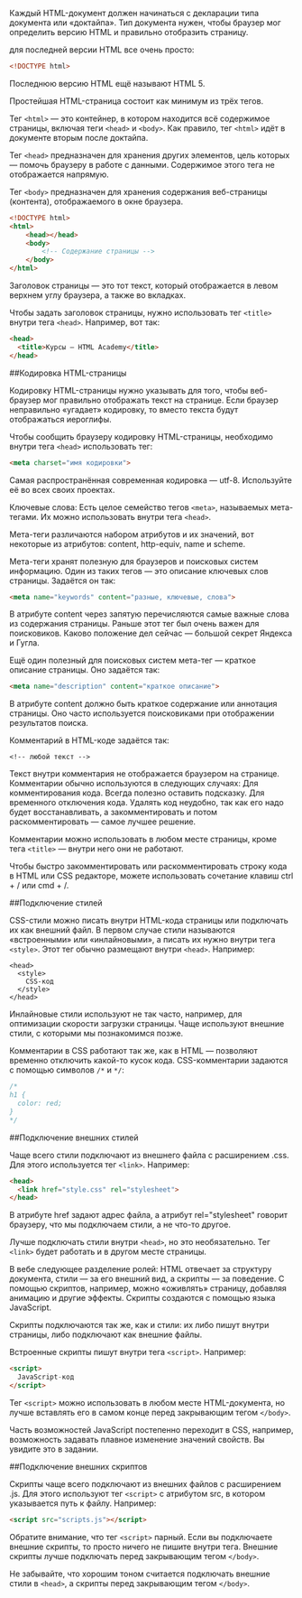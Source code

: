 Каждый HTML-документ должен начинаться с декларации типа документа или
«доктайпа». Тип документа нужен, чтобы браузер мог определить версию HTML
и правильно  отобразить страницу.

для последней версии HTML все очень просто:

```html
<!DOCTYPE html>
```

Последнюю версию HTML ещё называют HTML 5.

Простейшая HTML-страница состоит как минимум из трёх тегов.

Тег `<html>` — это контейнер, в котором находится всё содержимое страницы, включая
теги `<head>` и `<body>`. Как правило, тег `<html>` идёт в документе вторым после
доктайпа.

Тег `<head>` предназначен для хранения других элементов, цель которых — помочь
браузеру в работе с данными. Содержимое этого тега не отображается напрямую.

Тег `<body>` предназначен для хранения содержания веб-страницы (контента),
отображаемого в окне браузера.

```html
<!DOCTYPE html>
<html>
    <head></head>
    <body>
        <!-- Содержание страницы -->
    </body>
</html>
```

Заголовок страницы — это тот текст, который отображается в левом верхнем углу
браузера, а также во вкладках.

Чтобы задать заголовок страницы, нужно использовать тег `<title>` внутри тега
`<head>`. Например, вот так:

```html
<head>
  <title>Курсы — HTML Academy</title>
</head>
```

##Кодировка HTML-страницы

Кодировку HTML-страницы нужно указывать для того, чтобы веб-браузер мог правильно
отображать текст на странице. Если браузер неправильно «угадает» кодировку, то
вместо текста будут отображаться иероглифы.

Чтобы сообщить браузеру кодировку HTML-страницы, необходимо внутри тега `<head>` использовать тег:

```html
<meta charset="имя кодировки">
```

Самая распространённая современная кодировка — utf-8. Используйте её во всех своих проектах.

Ключевые слова:
Есть целое семейство тегов `<meta>`, называемых мета-тегами. Их можно использовать
внутри тега `<head>`.

Мета-теги различаются набором атрибутов и их значений, вот некоторые из атрибутов:
 content, http-equiv, name и scheme.

Мета-теги хранят полезную для браузеров и поисковых систем информацию. Один из
таких тегов — это описание ключевых слов страницы. Задаётся он так:

```html
<meta name="keywords" content="разные, ключевые, слова">
```

В атрибуте content через запятую перечисляются самые важные слова из содержания
страницы. Раньше этот тег был очень важен для поисковиков. Каково положение дел
сейчас — большой секрет Яндекса и Гугла.

Ещё один полезный для поисковых систем мета-тег — краткое описание страницы.
Оно задаётся так:

```html
<meta name="description" content="краткое описание">
```

В атрибуте content должно быть краткое содержание или аннотация страницы.
Оно часто используется поисковиками при отображении результатов поиска.

Комментарий в HTML-коде задаётся так:

```
<!-- любой текст -->
```

Текст внутри комментария не отображается браузером на странице. Комментарии обычно используются в следующих случаях:
Для комментирования кода. Всегда полезно оставить подсказку.
Для временного отключения кода.
Удалять код неудобно, так как его надо будет
восстанавливать, а закомментировать и потом раскомментировать — самое лучшее
решение.

Комментарии можно использовать в любом месте страницы, кроме тега `<title>` — внутри
 него они не работают.

Чтобы быстро закомментировать или раскомментировать строку кода в HTML или CSS
редакторе, можете использовать сочетание клавиш ctrl + / или cmd + /.

##Подключение стилей

CSS-стили можно писать внутри HTML-кода страницы или подключать их как внешний
файл.
В первом случае стили называются «встроенными» или «инлайновыми», а писать их
нужно внутри тега `<style>`. Этот тег обычно размещают внутри `<head>`. Например:

```
<head>
  <style>
    CSS-код
  </style>
</head>
```

Инлайновые стили используют не так часто, например, для оптимизации скорости
загрузки страницы. Чаще используют внешние стили, c которыми мы познакомимся
позже.

Комментарии в CSS работают так же, как в HTML — позволяют временно отключить
какой-то кусок кода.
CSS-комментарии задаются с помощью символов `/*` и `*/`:


```css
/*
h1 {
  color: red;
}
*/
```

##Подключение внешних стилей

Чаще всего стили подключают из внешнего файла с расширением .css. Для этого
используется тег `<link>`. Например:

```html
<head>
  <link href="style.css" rel="stylesheet">
</head>
```

В атрибуте href задают адрес файла, а атрибут rel="stylesheet" говорит браузеру,
что мы подключаем стили, а не что-то другое.

Лучше подключать стили внутри `<head>`, но это необязательно. Тег `<link>` будет
работать и в другом месте страницы.

В вебе следующее разделение ролей: HTML отвечает за структуру документа, стили —
за его внешний вид, а скрипты — за поведение. С помощью скриптов, например, можно
«оживлять» страницу, добавляя анимацию и другие эффекты. Скрипты создаются с
помощью языка JavaScript.

Скрипты подключаются так же, как и стили: их либо пишут внутри страницы, либо
подключают как внешние файлы.

Встроенные скрипты пишут внутри тега `<script>`. Например:

```html
<script>
  JavaScript-код
</script>
```

Тег `<script>` можно использовать в любом месте HTML-документа, но лучше вставлять
его в самом конце перед закрывающим тегом `</body>`.

Часть возможностей JavaScript постепенно переходит в CSS, например, возможность
задавать плавное изменение значений свойств. Вы увидите это в задании.

##Подключение внешних скриптов

Скрипты чаще всего подключают из внешних файлов с расширением .js. Для этого
используют тег `<script>` с атрибутом src, в котором указывается путь к файлу.
Например:

```html
<script src="scripts.js"></script>
```

Обратите внимание, что тег `<script>` парный. Если вы подключаете внешние скрипты,
то просто ничего не пишите внутри тега.
Внешние скрипты лучше подключать перед закрывающим тегом `</body>`.

Не забывайте, что хорошим тоном считается подключать внешние стили в `<head>`,
а скрипты перед закрывающим тегом `</body>`.
